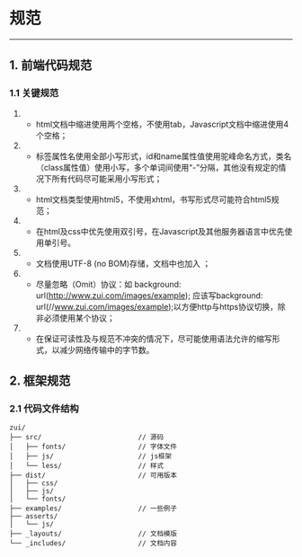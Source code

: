# 规范 #
----------


## 1. 前端代码规范 ##

### 1.1 关键规范 ###

1. - html文档中缩进使用两个空格，不使用tab，Javascript文档中缩进使用4个空格；
2. - 标签属性名使用全部小写形式，id和name属性值使用驼峰命名方式，类名（class属性值）使用小写，多个单词间使用“-”分隔，其他没有规定的情况下所有代码尽可能采用小写形式；
3. - html文档类型使用html5，不使用xhtml，书写形式尽可能符合html5规范；
4. - 在html及css中优先使用双引号，在Javascript及其他服务器语言中优先使用单引号。
4. - 文档使用UTF-8 (no BOM)存储，文档中也加入 <meta charset="utf-8">；
5. - 尽量忽略（Omit）协议：如 background: url(http://www.zui.com/images/example); 应该写background: url(//www.zui.com/images/example);以方便http与https协议切换，除非必须使用某个协议；
6. - 在保证可读性及与规范不冲突的情况下，尽可能使用语法允许的缩写形式，以减少网络传输中的字节数。


## 2. 框架规范 ##

### 2.1 代码文件结构 ###

    zui/
    ├── src/						// 源码
    │   ├── fonts/					// 字体文件
    │   ├── js/						// js框架
    │   └── less/					// 样式
    ├── dist/						// 可用版本
    │   ├── css/
    │   ├── js/
    │   └── fonts/
    ├── examples/					// 一些例子
    ├── asserts/
    │  	└── js/
    ├── _layouts/					// 文档模版
    └── _includes/					// 文档内容